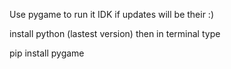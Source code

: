 Use pygame to run it
IDK if updates will be their :)

install python (lastest version)
then in terminal type 

pip install pygame

